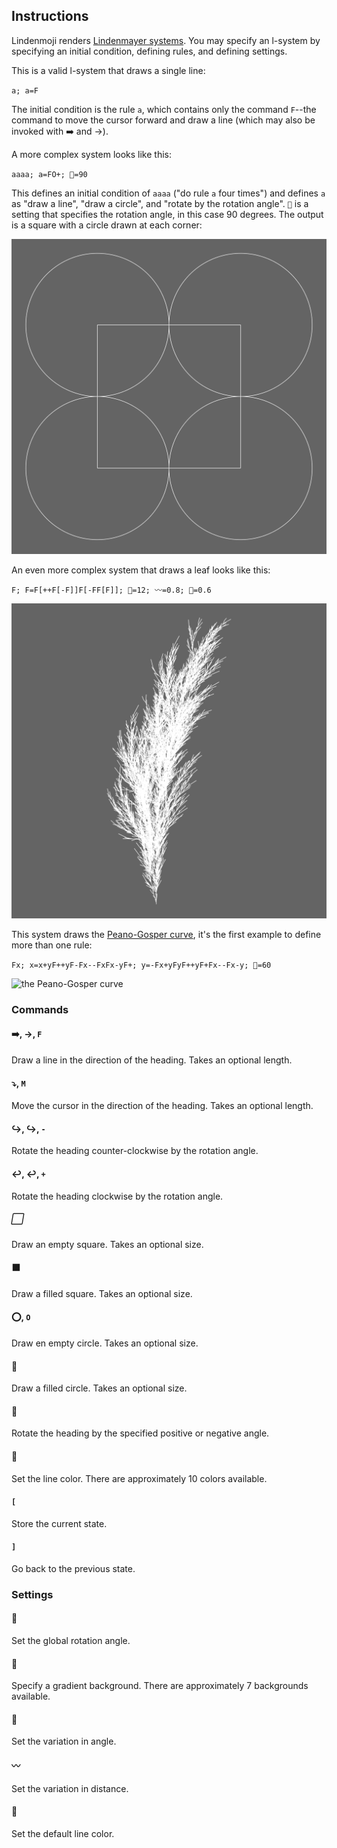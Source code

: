## Instructions

Lindenmoji renders [Lindenmayer systems](https://en.wikipedia.org/wiki/L-system). You may specify an l-system by specifying an
initial condition, defining rules, and defining settings.

This is a valid l-system that draws a single line:

`a; a=F`

The initial condition is the rule `a`, which contains only the command `F`--the
command to move the cursor forward and draw a line (which may also be invoked
with ➡️ and →).

A more complex system looks like this:

`aaaa; a=FO+; 📐=90`

This defines an initial condition of `aaaa` ("do rule `a` four times") and
defines `a` as "draw a line", "draw a circle", and "rotate by the rotation
angle". `📐` is a setting that specifies the rotation angle, in this case 90
degrees. The output is a square with a circle drawn at each corner:

![a square with a circle centered on each corner](examples/simple-square.png)

An even more complex system that draws a leaf looks like this:

`F; F=F[++F[-F]]F[-FF[F]]; 📐=12; 〰️=0.8; 🍥=0.6`

![the skeleton of a leaf](examples/leaf.png)

This system draws the
[Peano-Gosper curve](https://en.wikipedia.org/wiki/Gosper_curve), it's the
first example to define more than one rule:

`Fx; x=x+yF++yF-Fx--FxFx-yF+; y=-Fx+yFyF++yF+Fx--Fx-y; 📐=60`

![the Peano-Gosper curve](examples/peano-gosper.png)

### Commands

#### ➡️, →, `F`

Draw a line in the direction of the heading. Takes an optional length.

#### ⤵️, `M`

Move the cursor in the direction of the heading. Takes an optional length.

#### ↪️, ↪, `-`

Rotate the heading counter-clockwise by the rotation angle.

#### ↩️, ↩, `+`

Rotate the heading clockwise by the rotation angle.

##### ⬜️

Draw an empty square. Takes an optional size.

#### ⬛️

Draw a filled square. Takes an optional size.

#### ⭕️, `O`

Draw en empty circle. Takes an optional size.

#### 🔴

Draw a filled circle. Takes an optional size.

#### 📐

Rotate the heading by the specified positive or negative angle.

#### 🎨

Set the line color. There are approximately 10 colors available.

#### `[`

Store the current state.

#### `]`

Go back to the previous state.

### Settings

#### 📐

Set the global rotation angle.

#### 🌇

Specify a gradient background. There are approximately 7 backgrounds available.

#### 🍥

Set the variation in angle.

#### 〰️

Set the variation in distance.

#### 🎨

Set the default line color.
